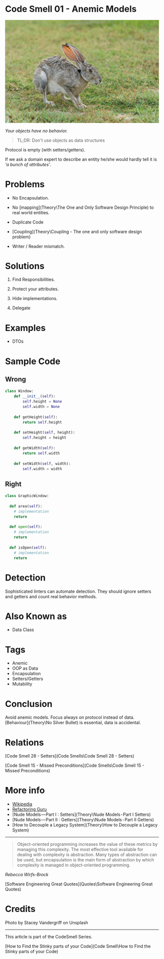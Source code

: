 # Code Smell 01 - Anemic Models

![Code Smell 01 - Anemic Models](joe-myrick-8BLozwvsmkM-unsplash.jpg)

*Your objects have no behavior.*

> TL;DR: Don't use objects as data structures

Protocol is empty (with setters/getters).

If we ask a domain expert to describe an entity he/she would hardly tell it is *'a bunch of attributes'*.

# Problems

- No Encapsulation.

- No [mapping](Theory\The One and Only Software Design Principle) to real world entities.

- Duplicate Code

- [Coupling](Theory\Coupling - The one and only software design problem)

- Writer / Reader mismatch.

# Solutions

1) Find Responsibilities.

2) Protect your attributes.

3) Hide implementations. 

4) Delegate

# Examples

- DTOs

# Sample Code

## Wrong

[Gist Url]: # (https://gist.github.com/mcsee/73f84d80f7c3e89a216dd9e40ab71bcc)
```python
class Window:
    def __init__(self):
        self.height = None
        self.width = None

    def getHeight(self):
        return self.height

    def setHeight(self, height):
        self.height = height

    def getWidth(self):
        return self.width

    def setWidth(self, width):
        self.width = width
```

## Right

[Gist Url]: # (https://gist.github.com/mcsee/78f2dd78120db843c960ed41839f29cb)
```python
class GraphicWindow:

  def area(self):
    # implementation
    return

  def open(self):
    # implementation
    return

  def isOpen(self):
    # implementation
    return 
```

# Detection

Sophisticated linters can automate detection.
They should ignore setters and getters and count real behavior methods.

# Also Known as

- Data Class

# Tags

- Anemic
- OOP as Data
- Encapsulation
- Setters/Getters
- Mutability

# Conclusion

Avoid anemic models. Focus always on protocol instead of data. 
[Behaviour](Theory\No Silver Bullet) is essential, data is accidental.

# Relations

[Code Smell 28 - Setters](Code Smells\Code Smell 28 - Setters)

[Code Smell 15 - Missed Preconditions](Code Smells\Code Smell 15 - Missed Preconditions)

# More info

- [Wikipedia](https://en.wikipedia.org/wiki/Anemic_domain_model)
- [Refactoring Guru](https://refactoring.guru/es/smells/data-class)
- [Nude Models — Part I : Setters](Theory\Nude Models - Part I Setters)
- [Nude Models — Part II : Getters](Theory\Nude Models - Part II Getters)
- [How to Decouple a Legacy System](Theory\How to Decouple a Legacy System)

* * *

> Object-oriented programming increases the value of these metrics by managing this complexity. The most effective tool available for dealing with complexity is abstraction. Many types of abstraction can be used, but encapsulation is the main form of abstraction by which complexity is managed in object-oriented programming.

_Rebecca Wirfs-Brock_

[Software Engineering Great Quotes](Quotes\Software Engineering Great Quotes)

# Credits

Photo by Stacey Vandergriff on Unsplash

* * *

This article is part of the CodeSmell Series.

[How to Find the Stinky parts of your Code](Code Smell\How to Find the Stinky parts of your Code)